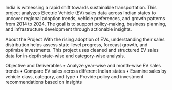 India is witnessing a rapid shift towards sustainable transportation. This project analyzes Electric Vehicle (EV) sales data across Indian states to uncover regional adoption trends, vehicle preferences, and growth patterns from 2014 to 2024. The goal is to support policy-making, business planning, and infrastructure development through actionable insights.

About the Project
With the rising adoption of EVs, understanding their sales distribution helps assess state-level progress, forecast growth, and optimize investments. This project uses cleaned and structured EV sales data for in-depth state-wise and category-wise analysis.

Objective and Deliverables
• Analyze year-wise and month-wise EV sales trends
• Compare EV sales across different Indian states
• Examine sales by vehicle class, category, and type
• Provide policy and investment recommendations based on insights
